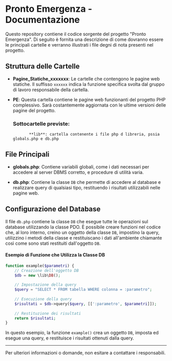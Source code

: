 # Pronto Emergenza - Documentazione

Questo repository contiene il codice sorgente del progetto "Pronto Emergenza". Di seguito è fornita una descrizione di come dovranno essere le principali cartelle e verranno illustrati i file degni di nota presenti nel progetto.

## Struttura delle Cartelle

- **Pagine_Statiche_xxxxxxx**: Le cartelle che contengono le pagine web statiche. Il suffisso `xxxxxx` indica la funzione specifica svolta dal gruppo di lavoro responsabile della cartella.
  
- **PE**: Questa cartella contiene le pagine web funzionanti del progetto PHP complessivo. Sarà costantemente aggiornata con le ultime versioni delle pagine del progetto.

  ### Sottocartelle previste:
             **lib**: cartella contenente i file php d libreria, pssia globals.php e db.php

## File Principali

- **globals.php**: Contiene variabili globali, come i dati necessari per accedere al server DBMS corretto, e procedure di utilità varia.
  
- **db.php**: Contiene la classe `DB` che permette di accedere al database e realizzare query di qualsiasi tipo, restituendo i risultati utilizzabili nelle pagine web.

## Configurazione del Database

Il file `db.php` contiene la classe `DB` che esegue tutte le operazioni sul database utilizzando la classe PDO.
È possibile creare funzioni nel codice che, al loro interno, creino un oggetto della classe `DB`, impostino la query, utilizzino i metodi della classe e restituiscano i dati all'ambiente chiamante così come sono stati restituiti dall'oggetto `DB`.

#### Esempio di Funzione che Utilizza la Classe DB

```php
function example($parametri) {
    // Creazione dell'oggetto DB
    $db = new \lib\DB();
    
    // Impostazione della query
    $query = "SELECT * FROM tabella WHERE colonna = :parametro";
    
    // Esecuzione della query
    $risultati = $db->query($query, [[':parametro', $parametri]]);
    
    // Restituzione dei risultati
    return $risultati;
}
```

In questo esempio, la funzione `example()` crea un oggetto `DB`, imposta ed esegue una query, e restituisce i risultati ottenuti dalla query.

---

Per ulteriori informazioni o domande, non esitare a contattare i responsabili.
